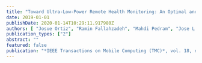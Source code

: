```yaml
---
title: "Toward Ultra-Low-Power Remote Health Monitoring: An Optimal and Adaptive Compressed Sensing Framework for Activity Recognition"
date: 2019-01-01
publishDate: 2020-01-14T10:29:11.917980Z
authors: [ "Josue Ortiz", "Ramin Fallahzadeh", "Mahdi Pedram", "Jose L. Risco-Martin", "Jose M. Moya", "Jose L. Ayala", "Hassan Ghasemzadeh"]
publication_types: ["2"]
abstract: ""
featured: false
publication: "*IEEE Transactions on Mobile Computing (TMC)*, vol. 18, no. 3, pp. 658–673, March 2019 (**Recipient of IEEE CEDA Spain Chapter Best Paper Award**)"
---
```


